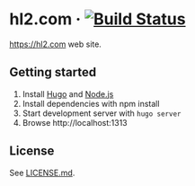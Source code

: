 # hl2.com &middot; [![Build Status](https://travis-ci.com/hl2/hl2.com.svg?branch=master)](https://travis-ci.com/hl2/hl2.com)

https://hl2.com web site.

## Getting started

1. Install [Hugo](https://gohugo.io/getting-started/installing/) and [Node.js](https://nodejs.org)
2. Install dependencies with npm install
3. Start development server with `hugo server`
4. Browse http://localhost:1313

## License

See [LICENSE.md](./LICENSE.md).

